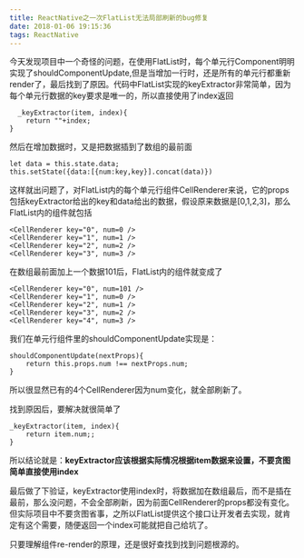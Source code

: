 ```yaml
---
title: ReactNative之一次FlatList无法局部刷新的bug修复
date: 2018-01-06 19:15:36
tags: ReactNative
---
```

今天发现项目中一个奇怪的问题，在使用FlatList时，每个单元行Component明明实现了shouldComponentUpdate,但是当增加一行时，还是所有的单元行都重新render了，最后找到了原因。代码中FlatList实现的keyExtractor非常简单，因为每个单元行数据的key要求是唯一的，所以直接使用了index返回

	  _keyExtractor(item, index){
        return ""+index;
    }
然后在增加数据时，又是把数据插到了数组的最前面

	let data = this.state.data;
	this.setState({data:[{num:key,key}].concat(data)})
这样就出问题了，对FlatList内的每个单元行组件CellRenderer来说，它的props包括keyExtractor给出的key和data给出的数据，假设原来数据是[0,1,2,3]，那么FlatList内的组件就包括

	<CellRenderer key="0", num=0 />
	<CellRenderer key="1", num=1 />
	<CellRenderer key="2", num=2 />
	<CellRenderer key="3", num=3 />
在数组最前面加上一个数据101后，FlatList内的组件就变成了

	<CellRenderer key="0", num=101 />
	<CellRenderer key="1", num=0 />
	<CellRenderer key="2", num=1 />
	<CellRenderer key="3", num=2 />
	<CellRenderer key="4", num=3 />
我们在单元行组件里的shouldComponentUpdate实现是：

	shouldComponentUpdate(nextProps){
        return this.props.num !== nextProps.num;
    }
所以很显然已有的4个CellRenderer因为num变化，就全部刷新了。

找到原因后，要解决就很简单了

	_keyExtractor(item, index){
        return item.num;;
    }
所以结论就是：**keyExtractor应该根据实际情况根据item数据来设置，不要贪图简单直接使用index**

最后做了下验证，keyExtractor使用index时，将数据加在数组最后，而不是插在最前，那么没问题，不会全部刷新，因为前面CellRenderer的props都没有变化。但实际项目中不要贪图省事，之所以FlatList提供这个接口让开发者去实现，就肯定有这个需要，随便返回一个index可能就把自己给坑了。

只要理解组件re-render的原理，还是很好查找到找到问题根源的。
	
